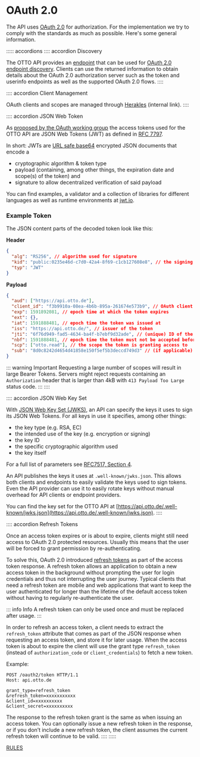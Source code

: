 # OAuth 2.0

The API uses [OAuth 2.0](https://oauth.net/2/) for authorization.
For the implementation we try to comply with the standards as much as possible.
Here's some general information.

::::: accordions
:::: accordion Discovery

The OTTO API provides an [endpoint](https://api.otto.de/.well-known/openid-configuration) that can be used for [OAuth 2.0 endpoint discovery](https://tools.ietf.org/html/draft-ietf-oauth-discovery-06).
Clients can use the returned information to obtain details about the OAuth 2.0 authorization server such as the token and userinfo endpoints as well as the supported OAuth 2.0 flows.
::::

:::: accordion Client Management

OAuth clients and scopes are managed through [Herakles](https://olymp.live.shozu.cloud.otto.de/#/herakles/) (internal link).
::::

:::: accordion JSON Web Token

As [proposed by the OAuth working group](https://tools.ietf.org/html/draft-ietf-oauth-access-token-jwt-07) the access tokens used for the OTTO API are JSON Web Tokens (JWT) as defined in [RFC 7797](https://tools.ietf.org/html/rfc7797).

In short: JWTs are [URL safe base64](https://tools.ietf.org/html/rfc4648#section-5) encrypted JSON documents that encode a

- cryptographic algorithm & token type
- payload (containing, among other things, the expiration date and scope(s) of the token) and
- signature to allow decentralized verification of said payload

You can find examples, a validator and a collection of libraries for different languages as well as runtime environments at [jwt.io](https://jwt.io/).

### Example Token

The JSON content parts of the decoded token look like this:

**Header**

```json
{
  "alg": "RS256", // algorithm used for signature
  "kid": "public:0235e46d-c7d0-42a4-8f69-c1cb127608e8", // the signing key id
  "typ": "JWT"
}
```

**Payload**

```json
{
  "aud": ["https://api.otto.de"],
  "client_id": "f3b9910a-08ea-4b6b-895a-261674e573b9", // OAuth client ID that requested the token
  "exp": 1591892081, // epoch time at which the token expires
  "ext": {},
  "iat": 1591888481, // epoch time the token was issued at
  "iss": "https://api.otto.de/", // issuer of the token
  "jti": "6f76d949-fad5-4634-ba4f-b7ebf9d32ade", // (unique) ID of the token itself
  "nbf": 1591888481, // epoch time the token must not be accepted before
  "scp": ["otto.read"], // the scope the token is granting access to
  "sub": "8d0c8242d4654d41858e150f5ef5b3deccd749d3" // (if applicable) the subject of the token, in this case a customer
}
```

::: warning Important
Requesting a large number of scopes will result in large Bearer Tokens. Servers might reject requests containing an `Authorization` header that is larger than 4kB with `413 Payload Too Large` status code.
:::
::::

:::: accordion JSON Web Key Set

With [JSON Web Key Set (JWKS)](https://tools.ietf.org/html/rfc7517), an API can specify the keys it uses to sign its JSON Web Tokens.
For all keys in use it specifies, among other things:

- the key type (e.g. RSA, EC)
- the intended use of the key (e.g. encryption or signing)
- the key ID
- the specific cryptographic algorithm used
- the key itself

For a full list of parameters see [RFC7517, Section 4](https://tools.ietf.org/html/rfc7517#section-4).

An API publishes the keys it uses at `.well-known/jwks.json`.
This allows both clients and endpoints to easily validate the keys used to sign tokens.
Even the API provider can use it to easily rotate keys without manual overhead for API clients or endpoint providers.

You can find the key set for the OTTO API at [https://api.otto.de/.well-known/jwks.json](https://api.otto.de/.well-known/jwks.json).
::::

:::: accordion Refresh Tokens

Once an access token expires or is about to expire, clients might still need access to OAuth 2.0 protected resources.
Usually this means that the user will be forced to grant permission by re-authenticating.

To solve this, OAuth 2.0 introduced [refresh tokens](https://tools.ietf.org/html/rfc6749#section-1.5) as part of the access token response.
A refresh token allows an application to obtain a new access token in the background without prompting the user for login credentials and thus not interrupting the user journey.
Typical clients that need a refresh token are mobile and web applications that want to keep the user authenticated for longer than the lifetime of the default access token without having to regularly re-authenticate the user.

::: info Info
A refresh token can only be used once and must be replaced after usage.
:::

In order to refresh an access token, a client needs to extract the `refresh_token` attribute that comes as part of the JSON response when requesting an access token, and store it for later usage.
When the access token is about to expire the client will use the grant type `refresh_token` (instead of `authorization_code` or `client_credentials`) to fetch a new token.

Example:

```http request
POST /oauth2/token HTTP/1.1
Host: api.otto.de

grant_type=refresh_token
&refresh_token=xxxxxxxxxxx
&client_id=xxxxxxxxxx
&client_secret=xxxxxxxxxx
```

The response to the refresh token grant is the same as when issuing an access token. You can optionally issue a new refresh token in the response, or if you don’t include a new refresh token, the client assumes the current refresh token will continue to be valid.
::::
:::::

[RULES](../oauth/rules/)
